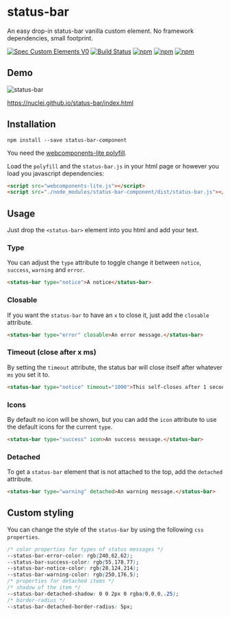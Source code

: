 # status-bar
An easy drop-in status-bar vanilla custom element. No framework dependencies, small footprint.

[![Spec Custom Elements V0](https://img.shields.io/badge/spec-custom%20elements%20v0-F52757.svg?style=flat-square)](https://www.w3.org/TR/custom-elements/)
[![Build Status](https://img.shields.io/travis/nuclei/status-bar/master.svg?style=flat-square)](https://travis-ci.org/nuclei/status-bar)
[![npm](https://img.shields.io/npm/v/status-bar-component.svg?maxAge=2592000&style=flat-square)](https://www.npmjs.com/package/status-bar-component) [![npm](https://img.shields.io/npm/dt/status-bar-component.svg?maxAge=2592000&style=flat-square)](https://www.npmjs.com/package/status-bar-component) [![npm](https://img.shields.io/npm/l/status-bar-component.svg?maxAge=2592000&style=flat-square)](https://github.com/nuclei/status-bar/blob/master/LICENSE)


## Demo
![status-bar](https://cloud.githubusercontent.com/assets/813754/19270901/95061f2e-8fc2-11e6-9dd0-45c5fe8a1cf3.png)

https://nuclei.github.io/status-bar/index.html

## Installation

```
npm install --save status-bar-component
```

You need the [webcomponents-lite polyfill](https://github.com/webcomponents/webcomponentsjs).

Load the `polyfill` and the `status-bar.js` in your html page or however you load you javascript dependencies:
```html
<script src="webcomponents-lite.js"></script>
<script src="./node_modules/status-bar-component/dist/status-bar.js"></script>
```

## Usage
Just drop the `<status-bar>` element into you html and add your text.

### Type
You can adjust the `type` attribute to toggle change it between `notice`, `success`, `warning` and `error`.
```html
<status-bar type="notice">A notice</status-bar>
```

### Closable
If you want the `status-bar` to have an `x` to close it, just add the `closable` attribute.
```html
<status-bar type="error" closable>An error message.</status-bar>
```

### Timeout (close after x ms)
By setting the `timeout` attribute, the status bar will close itself after whatever `ms` you set it to.
```html
<status-bar type="notice" timeout="1000">This self-closes after 1 second.</status-bar>
```

### Icons
By default no icon will be shown, but you can add the `icon` attribute to use the default icons for the current `type`.
```html
<status-bar type="success" icon>An success message.</status-bar>
```

### Detached
To get a `status-bar` element that is not attached to the top, add the `detached` attribute.
```html
<status-bar type="warning" detached>An warning message.</status-bar>
```

## Custom styling
You can change the style of the `status-bar` by using the following `css properties`.

```css
/* color properties for types of status messages */
--status-bar-error-color: rgb(240,62,62);
--status-bar-success-color: rgb(55,178,77);
--status-bar-notice-color: rgb(28,124,214);
--status-bar-warning-color: rgb(250,176,5);
/* properties for detached items */
/* shadow of the item */
--status-bar-detached-shadow: 0 0 2px 0 rgba(0,0,0,.25);
/* border-radius */
--status-bar-detached-border-radius: 5px;
```
